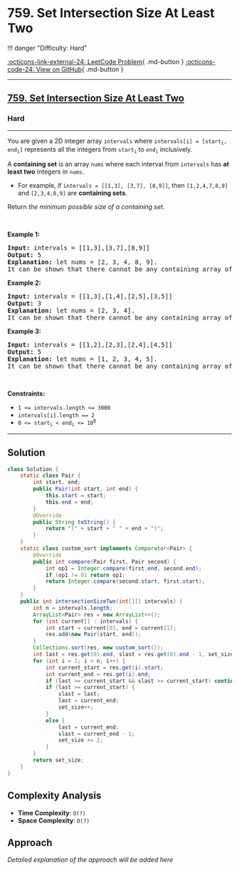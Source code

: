 # 759. Set Intersection Size At Least Two

!!! danger "Difficulty: Hard"

[:octicons-link-external-24: LeetCode Problem](https://leetcode.com/problems/set-intersection-size-at-least-two/){ .md-button }
[:octicons-code-24: View on GitHub](https://github.com/RAJ8664/Leetcode/tree/master/0759-set-intersection-size-at-least-two){ .md-button }

---

<h2><a href="https://leetcode.com/problems/set-intersection-size-at-least-two">759. Set Intersection Size At Least Two</a></h2><h3>Hard</h3><hr><p>You are given a 2D integer array <code>intervals</code> where <code>intervals[i] = [start<sub>i</sub>, end<sub>i</sub>]</code> represents all the integers from <code>start<sub>i</sub></code> to <code>end<sub>i</sub></code> inclusively.</p>

<p>A <strong>containing set</strong> is an array <code>nums</code> where each interval from <code>intervals</code> has <strong>at least two</strong> integers in <code>nums</code>.</p>

<ul>
	<li>For example, if <code>intervals = [[1,3], [3,7], [8,9]]</code>, then <code>[1,2,4,7,8,9]</code> and <code>[2,3,4,8,9]</code> are <strong>containing sets</strong>.</li>
</ul>

<p>Return <em>the minimum possible size of a containing set</em>.</p>

<p>&nbsp;</p>
<p><strong class="example">Example 1:</strong></p>

<pre>
<strong>Input:</strong> intervals = [[1,3],[3,7],[8,9]]
<strong>Output:</strong> 5
<strong>Explanation:</strong> let nums = [2, 3, 4, 8, 9].
It can be shown that there cannot be any containing array of size 4.
</pre>

<p><strong class="example">Example 2:</strong></p>

<pre>
<strong>Input:</strong> intervals = [[1,3],[1,4],[2,5],[3,5]]
<strong>Output:</strong> 3
<strong>Explanation:</strong> let nums = [2, 3, 4].
It can be shown that there cannot be any containing array of size 2.
</pre>

<p><strong class="example">Example 3:</strong></p>

<pre>
<strong>Input:</strong> intervals = [[1,2],[2,3],[2,4],[4,5]]
<strong>Output:</strong> 5
<strong>Explanation:</strong> let nums = [1, 2, 3, 4, 5].
It can be shown that there cannot be any containing array of size 4.
</pre>

<p>&nbsp;</p>
<p><strong>Constraints:</strong></p>

<ul>
	<li><code>1 &lt;= intervals.length &lt;= 3000</code></li>
	<li><code>intervals[i].length == 2</code></li>
	<li><code>0 &lt;= start<sub>i</sub> &lt; end<sub>i</sub> &lt;= 10<sup>8</sup></code></li>
</ul>


---

## Solution

```java
class Solution {
    static class Pair {
        int start, end;
        public Pair(int start, int end) {
            this.start = start;
            this.end = end;
        }
        @Override
        public String toString() {
            return "(" + start + " " + end + ")";
        }
    }
    static class custom_sort implements Comparator<Pair> {
        @Override
        public int compare(Pair first, Pair second) {
            int op1 = Integer.compare(first.end, second.end);
            if (op1 != 0) return op1;
            return Integer.compare(second.start, first.start);
        }
    }
    public int intersectionSizeTwo(int[][] intervals) {
        int n = intervals.length;
        ArrayList<Pair> res = new ArrayList<>();
        for (int current[] : intervals) {
            int start = current[0], end = current[1];
            res.add(new Pair(start, end));
        }   
        Collections.sort(res, new custom_sort());
        int last = res.get(0).end, slast = res.get(0).end - 1, set_size = 2;
        for (int i = 1; i < n; i++) {
            int current_start = res.get(i).start;
            int current_end = res.get(i).end;
            if (last >= current_start && slast >= current_start) continue;
            if (last >= current_start) {
                slast = last;
                last = current_end;
                set_size++;
            }
            else {
                last = current_end;
                slast = current_end - 1;
                set_size += 2;
            }
        }
        return set_size;
    }
}
```

## Complexity Analysis

- **Time Complexity**: `O(?)`
- **Space Complexity**: `O(?)`

## Approach

*Detailed explanation of the approach will be added here*

